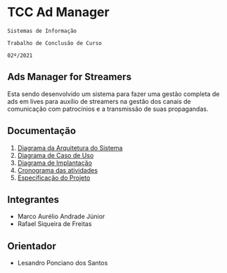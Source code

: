 # TCC Ad Manager

`Sistemas de Informação`

`Trabalho de Conclusão de Curso`

`02º/2021`

## Ads Manager for Streamers

Esta sendo desenvolvido um sistema para fazer uma gestão completa de ads em lives para auxilio de streamers na gestão dos canais de comunicação com patrocinios e a transmissão de suas propagandas.
## Documentação 
<ol>
<li><a href="docs/Diagrama da Arquitetura do Sistema.png">  Diagrama da Arquitetura do Sistema</a></li>
<li><a href="docs/Diagrama de Caso de Uso.png"> Diagrama de Caso de Uso</a></li>
<li><a href="docs/Diagrama de Implantação.png"> Diagrama de Implantação</a></li>
<li><a href="docs/Cronograma das atividades.png"> Cronograma das atividades</a></li>
<li><a href="docs/02-Especificação do Projeto.md"> Especificação do Projeto</a></li>

</ol>

## Integrantes

* Marco Aurélio Andrade Júnior
* Rafael Siqueira de Freitas
 
## Orientador

* Lesandro Ponciano dos Santos
